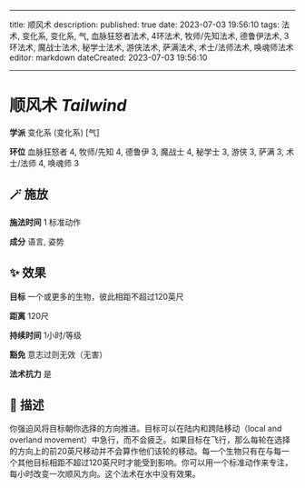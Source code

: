 
---
title: 顺风术
description: 
published: true
date: 2023-07-03 19:56:10
tags: 法术, 变化系, 变化系, 气, 血脉狂怒者法术, 4环法术, 牧师/先知法术, 德鲁伊法术, 3环法术, 魔战士法术, 秘学士法术, 游侠法术, 萨满法术, 术士/法师法术, 唤魂师法术
editor: markdown
dateCreated: 2023-07-03 19:56:10

---

# **顺风术** *Tailwind*

**学派** 变化系 (变化系) \[气\] 

**环位** 血脉狂怒者 4, 牧师/先知 4, 德鲁伊 3, 魔战士 4, 秘学士 3, 游侠 3, 萨满 3, 术士/法师 4, 唤魂师 3

## 🪄 施放

**施法时间** 1 标准动作

**成分** 语言, 姿势

## ✨ 效果 

**目标** 一个或更多的生物，彼此相距不超过120英尺 

**距离** 120尺  

**持续时间** 1小时/等级 

**豁免** 意志过则无效（无害）

**法术抗力** 是

## 📖 描述

你强迫风将目标朝你选择的方向推进。目标可以在陆内和跨陆移动（local and overland movement）中急行，而不会疲乏。如果目标在飞行，那么每轮在选择的方向上的前20英尺移动并不会算作他们该轮的移动。每一个生物只有在与每一个其他目标相距不超过120英尺时才能受到影响。你可以用一个标准动作来专注，每小时改变一次顺风方向。这个法术在水中没有效果。
    